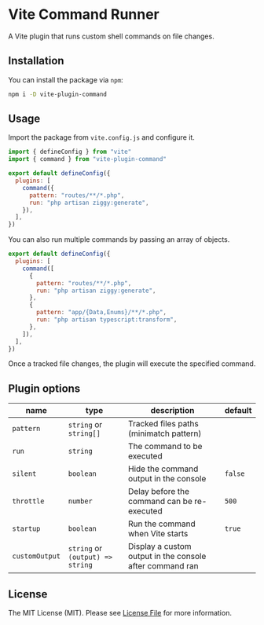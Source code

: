 # Vite Command Runner

A Vite plugin that runs custom shell commands on file changes.

## Installation

You can install the package via `npm`:

```bash
npm i -D vite-plugin-command
```

## Usage

Import the package from `vite.config.js` and configure it.

```js
import { defineConfig } from "vite"
import { command } from "vite-plugin-command"

export default defineConfig({
  plugins: [ 
    command({
      pattern: "routes/**/*.php",
      run: "php artisan ziggy:generate",
    }),
  ],
})
```

You can also run multiple commands by passing an array of objects.

```js
export default defineConfig({
  plugins: [ 
    command([
      {
        pattern: "routes/**/*.php",
        run: "php artisan ziggy:generate",
      },
      {
        pattern: "app/{Data,Enums}/**/*.php",
        run: "php artisan typescript:transform",
      },
    ]),
  ],
})
```

Once a tracked file changes, the plugin will execute the specified command.

## Plugin options

| name           | type                             | description                                              | default |
|----------------|----------------------------------|----------------------------------------------------------|---------|
| `pattern`      | `string` or `string[]`           | Tracked files paths (minimatch pattern)                  |         |
| `run`          | `string`                         | The command to be executed                               |         |
| `silent`       | `boolean`                        | Hide the command output in the console                   | `false` |
| `throttle`     | `number`                         | Delay before the command can be re-executed              | `500`   |
| `startup`      | `boolean`                        | Run the command  when Vite starts                        | `true`  |
| `customOutput` | `string` or `(output) => string` | Display a custom output in the console after command ran |         |

## License

The MIT License (MIT). Please see [License File](LICENSE.md) for more information.
